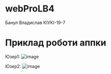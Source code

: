 # webProLB4

Банул Владислав КІУКІ-19-7 

# Приклад роботи аппки

Юзер1:
![image](https://user-images.githubusercontent.com/116881961/233863428-b9d20ba6-eff6-4519-817e-7bb27bf74129.png)

Юзер2:
![image](https://user-images.githubusercontent.com/116881961/233863424-9e2dcb72-cfd3-4df8-9b5c-a7715c02c33e.png)
